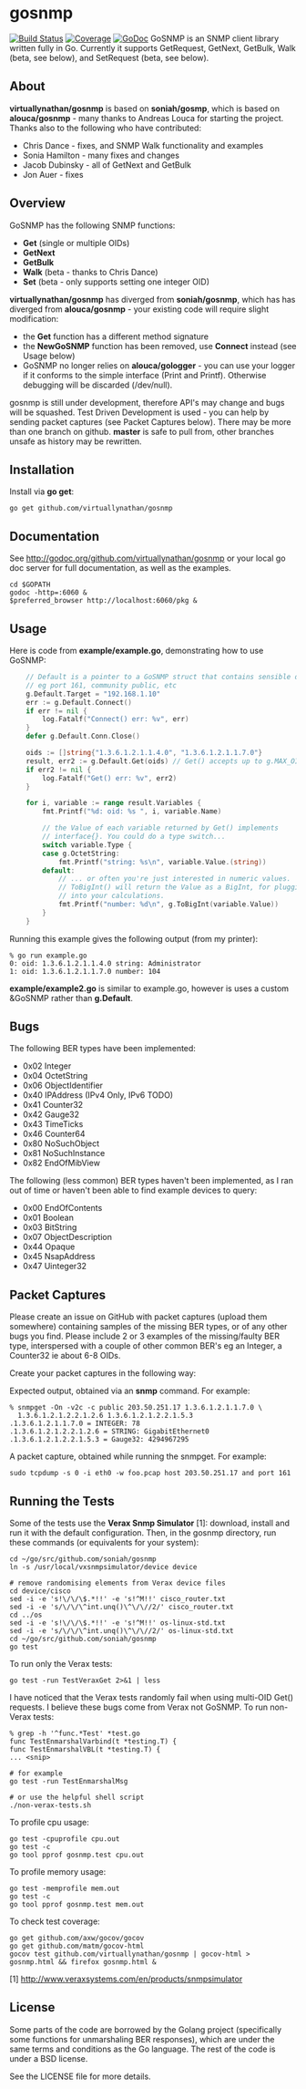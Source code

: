 gosnmp
======
[![Build Status](https://travis-ci.org/virtuallynathan/gosnmp.svg?branch=master)](https://travis-ci.org/virtuallynathan/gosnmp)
[![Coverage](http://gocover.io/_badge/github.com/virtuallynathan/gosnmo)](http://gocover.io/github.com/virtuallynathan/gosnmp)
[![GoDoc](https://godoc.org/github.com/virtuallynathan/gosnmp?status.png)](http://godoc.org/github.com/virtuallynathan/gosnmp)
GoSNMP is an SNMP client library written fully in Go. Currently it
supports GetRequest, GetNext, GetBulk, Walk (beta, see below), and SetRequest (beta, see below).

About
-----

**virtuallynathan/gosnmp** is based on **soniah/gosmp**,
which is based on **alouca/gosnmp** - many thanks to Andreas
Louca for starting the project. Thanks also to the following who have
contributed:

* Chris Dance - fixes, and SNMP Walk functionality and examples
* Sonia Hamilton - many fixes and changes
* Jacob Dubinsky - all of GetNext and GetBulk
* Jon Auer - fixes

Overview
--------

GoSNMP has the following SNMP functions:

* **Get** (single or multiple OIDs)
* **GetNext**
* **GetBulk**
* **Walk** (beta - thanks to Chris Dance)
* **Set** (beta - only supports setting one integer OID)

**virtuallynathan/gosnmp** has diverged from **soniah/gosnmp**,
which has has diverged from **alouca/gosnmp** - your existing
code will require slight modification:

* the **Get** function has a different method signature
* the **NewGoSNMP** function has been removed, use **Connect** instead
  (see Usage below)
* GoSNMP no longer relies on **alouca/gologger** - you can use your
  logger if it conforms to the simple interface (Print and Printf).
  Otherwise debugging will be discarded (/dev/null).

gosnmp is still under development, therefore API's may change and bugs
will be squashed. Test Driven Development is used - you can help by
sending packet captures (see Packet Captures below). There may be more
than one branch on github. **master** is safe to pull from, other
branches unsafe as history may be rewritten.

Installation
------------

Install via **go get**:

    go get github.com/virtuallynathan/gosnmp

Documentation
-------------

See http://godoc.org/github.com/virtuallynathan/gosnmp or your local go doc
server for full documentation, as well as the examples.

    cd $GOPATH
    godoc -http=:6060 &
    $preferred_browser http://localhost:6060/pkg &

Usage
-----

Here is code from **example/example.go**, demonstrating how to use GoSNMP:

```go
    // Default is a pointer to a GoSNMP struct that contains sensible defaults
    // eg port 161, community public, etc
    g.Default.Target = "192.168.1.10"
    err := g.Default.Connect()
    if err != nil {
        log.Fatalf("Connect() err: %v", err)
    }
    defer g.Default.Conn.Close()

    oids := []string{"1.3.6.1.2.1.1.4.0", "1.3.6.1.2.1.1.7.0"}
    result, err2 := g.Default.Get(oids) // Get() accepts up to g.MAX_OIDS
    if err2 != nil {
        log.Fatalf("Get() err: %v", err2)
    }

    for i, variable := range result.Variables {
        fmt.Printf("%d: oid: %s ", i, variable.Name)

        // the Value of each variable returned by Get() implements
        // interface{}. You could do a type switch...
        switch variable.Type {
        case g.OctetString:
            fmt.Printf("string: %s\n", variable.Value.(string))
        default:
            // ... or often you're just interested in numeric values.
            // ToBigInt() will return the Value as a BigInt, for plugging
            // into your calculations.
            fmt.Printf("number: %d\n", g.ToBigInt(variable.Value))
        }
    }
```
Running this example gives the following output (from my printer):

    % go run example.go
    0: oid: 1.3.6.1.2.1.1.4.0 string: Administrator
    1: oid: 1.3.6.1.2.1.1.7.0 number: 104

**example/example2.go** is similar to example.go, however is uses a custom
&GoSNMP rather than **g.Default**.

Bugs
----

The following BER types have been implemented:

* 0x02 Integer
* 0x04 OctetString
* 0x06 ObjectIdentifier
* 0x40 IPAddress (IPv4 Only, IPv6 TODO)
* 0x41 Counter32
* 0x42 Gauge32
* 0x43 TimeTicks
* 0x46 Counter64
* 0x80 NoSuchObject
* 0x81 NoSuchInstance
* 0x82 EndOfMibView

The following (less common) BER types haven't been implemented, as I ran out of
time or haven't been able to find example devices to query:

* 0x00 EndOfContents
* 0x01 Boolean
* 0x03 BitString
* 0x07 ObjectDescription
* 0x44 Opaque
* 0x45 NsapAddress
* 0x47 Uinteger32

Packet Captures
---------------

Please create an issue on GitHub with packet captures (upload them somewhere) containing
samples of the missing BER types, or of any other bugs you find. Please include
2 or 3 examples of the missing/faulty BER type, interspersed with a couple of
other common BER's eg an Integer, a Counter32 ie about 6-8 OIDs.

Create your packet captures in the following way:

Expected output, obtained via an **snmp** command. For example:

    % snmpget -On -v2c -c public 203.50.251.17 1.3.6.1.2.1.1.7.0 \
      1.3.6.1.2.1.2.2.1.2.6 1.3.6.1.2.1.2.2.1.5.3
    .1.3.6.1.2.1.1.7.0 = INTEGER: 78
    .1.3.6.1.2.1.2.2.1.2.6 = STRING: GigabitEthernet0
    .1.3.6.1.2.1.2.2.1.5.3 = Gauge32: 4294967295

A packet capture, obtained while running the snmpget. For example:

    sudo tcpdump -s 0 -i eth0 -w foo.pcap host 203.50.251.17 and port 161

Running the Tests
-----------------

Some of the tests use the **Verax Snmp Simulator** [1]: download,
install and run it with the default configuration. Then, in the gosnmp
directory, run these commands (or equivalents for your system):

    cd ~/go/src/github.com/soniah/gosnmp
    ln -s /usr/local/vxsnmpsimulator/device device

    # remove randomising elements from Verax device files
    cd device/cisco
    sed -i -e 's!\/\/\$.*!!' -e 's!^M!!' cisco_router.txt
    sed -i -e 's/\/\/\^int.unq()\^\/\//2/' cisco_router.txt
    cd ../os
    sed -i -e 's!\/\/\$.*!!' -e 's!^M!!' os-linux-std.txt
    sed -i -e 's/\/\/\^int.unq()\^\/\//2/' os-linux-std.txt
    cd ~/go/src/github.com/soniah/gosnmp
    go test

To run only the Verax tests:

    go test -run TestVeraxGet 2>&1 | less

I have noticed that the Verax tests randomly fail when using multi-OID
Get() requests. I believe these bugs come from Verax not GoSNMP. To run
non-Verax tests:

    % grep -h '^func.*Test' *test.go
    func TestEnmarshalVarbind(t *testing.T) {
    func TestEnmarshalVBL(t *testing.T) {
    ... <snip>

    # for example
    go test -run TestEnmarshalMsg

    # or use the helpful shell script
    ./non-verax-tests.sh

To profile cpu usage:

    go test -cpuprofile cpu.out
    go test -c
    go tool pprof gosnmp.test cpu.out

To profile memory usage:

    go test -memprofile mem.out
    go test -c
    go tool pprof gosnmp.test mem.out

To check test coverage:

    go get github.com/axw/gocov/gocov
    go get github.com/matm/gocov-html
    gocov test github.com/virtuallynathan/gosnmp | gocov-html > gosnmp.html && firefox gosnmp.html &

[1] http://www.veraxsystems.com/en/products/snmpsimulator

License
-------

Some parts of the code are borrowed by the Golang project (specifically some
functions for unmarshaling BER responses), which are under the same terms and
conditions as the Go language. The rest of the code is under a BSD license.

See the LICENSE file for more details.
